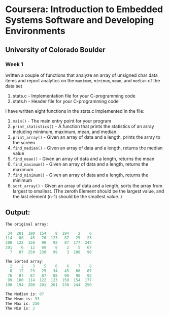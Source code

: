 # Coursera: Introduction to Embedded Systems Software and Developing Environments

## University of Colorado Boulder

### Week 1 

written a couple of functions that analyze an array of unsigned char data items and report analytics on the `maximum`, `minimum`, `mean`, and `median` of the data set

1. stats.c - Implementation file for your C-programming code
2. stats.h - Header file for your C-programming code


I have written eight functions in the stats.c implemented in the file:

1. `main()` - The main entry point for your program
2. `print_statistics()` - A function that prints the statistics of an array including minimum, maximum, mean, and median.
3. `print_array()` - Given an array of data and a length, prints the array to the screen
4. `find_median()` - Given an array of data and a length, returns the median value
5. `find_mean()` - Given an array of data and a length, returns the mean
6. `find_maximum()` - Given an array of data and a length, returns the maximum
7. `find_minimum()` - Given an array of data and a length, returns the minimum
8. `sort_array()` - Given an array of data and a length, sorts the array from largest to smallest. (The zeroth Element should be the largest value, and the last element (n-1) should be the smallest value. )

## Output:

```c
The original array:

 34  201  190  154    8  194    2    6
114   88   45   76  123   87   25   23
200  122  150   90   92   87  177  244
201    6   12   60    8    2    5   67
  7   87  250  230   99    3  100   90

The Sorted array:
  2    2    3    5    6    6    7    8
  8   12   23   25   34   45   60   67
 76   87   87   87   88   90   90   92
 99  100  114  122  123  150  154  177
190  194  200  201  201  230  244  250

The Median is: 87
The Mean is: 93
The Max is: 250
The Min is: 2
```


